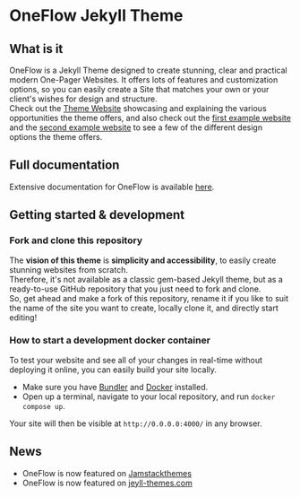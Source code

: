 # OneFlow Jekyll Theme

## What is it
OneFlow is a Jekyll Theme designed to create stunning, clear and practical modern One-Pager Websites. 
It offers lots of features and customization options, so you can easily create a Site that matches your own or your client's wishes for design and structure.  
Check out the [Theme Website](https://oneflow-jekyll-theme.github.io/) showcasing and explaining the various opportunities the theme offers, and also check out the [first example website](https://oneflow-jekyll-theme-example-one.github.io/) and the [second example website](https://oneflow-jekyll-theme-example-two.github.io/) to see a few of the different design options the theme offers.  

## Full documentation
Extensive documentation for OneFlow is available [here](https://perstarke-webdev.de/oneflow-jekyll-theme).

## Getting started & development 

### Fork and clone this repository
The **vision of this theme** is **simplicity and accessibility**, to easily create stunning websites from scratch.  
Therefore, it's not available as a classic gem-based Jekyll theme, but as a ready-to-use GitHub repository that you just need to fork and clone.  
So, get ahead and make a fork of this repository, rename it if you like to suit the name of the site you want to create, locally clone it, and directly start editing!

### How to start a development docker container
To test your website and see all of your changes in real-time without deploying it online, you can easily build your site locally.  
- Make sure you have [Bundler](https://bundler.io/) and [Docker](https://www.docker.com/) installed.  
- Open up a terminal, navigate to your local repository, and run ```docker compose up```.

Your site will then be visible at ```http://0.0.0.0:4000/``` in any browser.

## News

- OneFlow is now featured on [Jamstackthemes](https://jamstackthemes.dev/theme/oneflow/)
- OneFlow is now featured on [jeyll-themes.com](https://jekyll-themes.com/perstarke-webdev/oneflow-jekyll-theme/)
